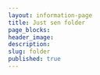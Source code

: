 ```yaml
---
layout: information-page
title: Just sen folder
page_blocks:
header_image:
description:
slug: folder
published: true
---
```

